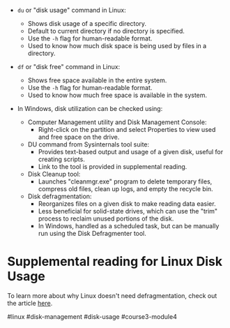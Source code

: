 -   `du` or "disk usage" command in Linux:
    
    -   Shows disk usage of a specific directory.
    -   Default to current directory if no directory is specified.
    -   Use the `-h` flag for human-readable format.
    -   Used to know how much disk space is being used by files in a directory.
-   `df` or "disk free" command in Linux:
    
    -   Shows free space available in the entire system.
    -   Use the `-h` flag for human-readable format.
    -   Used to know how much free space is available in the system.
-   In Windows, disk utilization can be checked using:
    
    -   Computer Management utility and Disk Management Console:
        -   Right-click on the partition and select Properties to view used and free space on the drive.
    -   DU command from Sysinternals tool suite:
        -   Provides text-based output and usage of a given disk, useful for creating scripts.
        -   Link to the tool is provided in supplemental reading.
    -   Disk Cleanup tool:
        -   Launches "cleanmgr.exe" program to delete temporary files, compress old files, clean up logs, and empty the recycle bin.
    -   Disk defragmentation:
        -   Reorganizes files on a given disk to make reading data easier.
        -   Less beneficial for solid-state drives, which can use the "trim" process to reclaim unused portions of the disk.
        -   In Windows, handled as a scheduled task, but can be manually run using the Disk Defragmenter tool.

# Supplemental reading for Linux Disk Usage

To learn more about why Linux doesn't need defragmentation, check out the article [here](https://www.howtogeek.com/115229/htg-explains-why-linux-doesnt-need-defragmenting/).

#linux #disk-management #disk-usage #course3-module4 